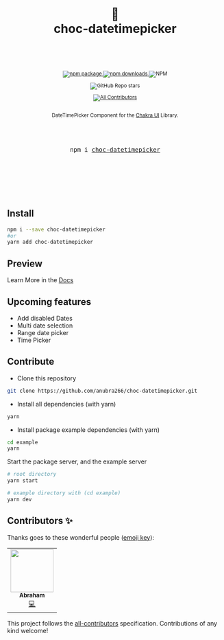 <div align="center">

  <h1>
    <br/>
    📅
    <br />
    choc-datetimepicker
    <br />
    <br />
  </h1>
  <sup>
    <br />
    <br />
    <a href="https://www.npmjs.com/package/choc-datetimepicker?style=for-the-badge">
       <img src="https://img.shields.io/npm/v/choc-datetimepicker.svg?style=for-the-badge" alt="npm package" />
    </a>
    <a href="https://www.npmjs.com/package/choc-datetimepicker?style=for-the-badge">
      <img src="https://img.shields.io/npm/dw/choc-datetimepicker.svg?style=for-the-badge" alt="npm  downloads" />
    </a>
<a>
    <img alt="NPM" src="https://img.shields.io/npm/l/choc-datetimepicker?style=for-the-badge">
</a>

<a><img alt="GitHub Repo stars" src="https://img.shields.io/github/stars/anubra266/choc-datetimepicker?logo=github&style=for-the-badge">

<!-- ALL-CONTRIBUTORS-BADGE:START - Do not remove or modify this section -->

[![All Contributors](https://img.shields.io/badge/all_contributors-1-orange.svg?style=flat-square)](#contributors-)

<!-- ALL-CONTRIBUTORS-BADGE:END -->

</a>
    <br />
    DateTimePicker Component for the <a href="https://chakra-ui.com">Chakra UI</a> Library.</em>
    
  </sup>
  <br />
  <br />
  <br />
  <br />
  <pre>npm i <a href="https://www.npmjs.com/package/choc-datetimepicker">choc-datetimepicker</a></pre>
  <br />
  <br />
  <br />
  <br />
  <br />
</div>

## Install

```bash
npm i --save choc-datetimepicker
#or
yarn add choc-datetimepicker
```

## Preview

Learn More in the [Docs]()

## Upcoming features
- Add disabled Dates
- Multi date selection
- Range date picker
- Time Picker
## Contribute

- Clone this repository

```sh
git clone https://github.com/anubra266/choc-datetimepicker.git
```

- Install all dependencies (with yarn)

```sh
yarn
```

- Install package example dependencies (with yarn)

```sh
cd example
yarn
```

Start the package server, and the example server

```sh
# root directory
yarn start

# example directory with (cd example)
yarn dev
```

## Contributors ✨

Thanks goes to these wonderful people ([emoji key](https://allcontributors.org/docs/en/emoji-key)):

<!-- ALL-CONTRIBUTORS-LIST:START - Do not remove or modify this section -->
<!-- prettier-ignore-start -->
<!-- markdownlint-disable -->
<table>
  <tr>
    <td align="center"><a href="https://anubra266.tk"><img src="https://avatars.githubusercontent.com/u/30869823?v=4?s=100" width="100px;" alt=""/><br /><sub><b>Abraham</b></sub></a><br /><a href="https://github.com/anubra266/choc-datepicker/commits?author=anubra266" title="Code">💻</a></td>
  </tr>
</table>

<!-- markdownlint-restore -->
<!-- prettier-ignore-end -->

<!-- ALL-CONTRIBUTORS-LIST:END -->

This project follows the [all-contributors](https://github.com/all-contributors/all-contributors) specification. Contributions of any kind welcome!
